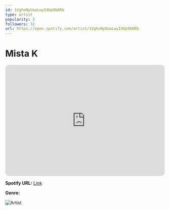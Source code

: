 ```yaml
---
id: 1VghoNyUaaLwyIdUp9bKRb
type: artist
popularity: 2
followers: 32
url: https://open.spotify.com/artist/1VghoNyUaaLwyIdUp9bKRb
---
```

# Mista K

<iframe style="border-radius:12px" src="https://open.spotify.com/embed/artist/1VghoNyUaaLwyIdUp9bKRb" width="100%" height="352" frameBorder="0" allowfullscreen="" allow="autoplay; clipboard-write; encrypted-media; fullscreen; picture-in-picture" loading="lazy"></iframe>

**Spotify URL:** [Link](https://open.spotify.com/artist/1VghoNyUaaLwyIdUp9bKRb)

**Genre:** 

![Artist](https://i.scdn.co/image/ab67616d0000b273f0e17d366584cec692e4090a)
